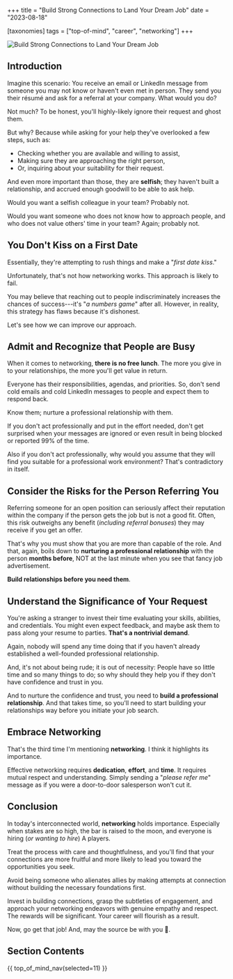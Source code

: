 +++
title = "Build Strong Connections to Land Your Dream Job"
date = "2023-08-18"

[taxonomies]
tags = ["top-of-mind", "career", "networking"]
+++

![Build Strong Connections to Land Your Dream Job](/images/size/w1200/2024/03/dream-job.png)

## Introduction

Imagine this scenario: You receive an email or LinkedIn message from someone you
may not know or haven't even met in person. They send you their résumé and ask
for a referral at your company. What would you do?

Not much? To be honest, you'll highly-likely ignore their request and ghost
them.

But why? Because while asking for your help they've overlooked a few steps, such
as:

* Checking whether you are available and willing to assist,
* Making sure they are approaching the right person,
* Or, inquiring about your suitability for their request.

And even more important than those, they are **selfish**; they haven't built a
relationship, and accrued enough goodwill to be able to ask help.

Would you want a selfish colleague in your team? Probably not.

Would you want someone who does not know how to approach people, and who does
not value others' time in your team? Again; probably not.

## You Don't Kiss on a First Date

Essentially, they're attempting to rush things and make a "_first date kiss_."

Unfortunately, that's not how networking works. This approach is likely to fail.

You may believe that reaching out to people indiscriminately increases the
chances of success---it's "_a numbers game_" after all. However, in reality,
this strategy has flaws because it's dishonest.

Let's see how we can improve our approach.

## Admit and Recognize that People are Busy

When it comes to networking, **there is no free lunch**. The more you give in to
your relationships, the more you'll get value in return.

Everyone has their responsibilities, agendas, and priorities. So, don't send
cold emails and cold LinkedIn messages to people and expect them to respond
back.

Know them; nurture a professional relationship with them.

If you don't act professionally and put in the effort needed, don't get
surprised when your messages are ignored or even result in being blocked or
reported 99% of the time.

Also if you don't act professionally, why would you assume that they will find
you suitable for a professional work environment? That's contradictory in
itself.

## Consider the Risks for the Person Referring You

Referring someone for an open position can seriously affect their reputation
within the company if the person gets the job but is not a good fit. Often, this
risk outweighs any benefit (_including referral bonuses_) they may receive if
you get an offer.

That's why you must show that you are more than capable of the role. And that,
again, boils down to **nurturing a professional relationship** with the person 
**months before**, NOT at the last minute when you see that fancy job
advertisement.

**Build relationships before you need them**.

## Understand the Significance of Your Request

You're asking a stranger to invest their time evaluating your skills, abilities,
and credentials. You might even expect feedback, and maybe ask them to pass
along your resume to parties. **That's a nontrivial demand**.

Again, nobody will spend any time doing that if you haven't already established
a well-founded professional relationship.

And, it's not about being rude; it is out of necessity: People have so little
time and so many things to do; so why should they help you if they don't have
confidence and trust in you.

And to nurture the confidence and trust, you need to **build a professional
relationship**. And that takes time, so you'll need to start building your
relationships way before you initiate your job search.

## Embrace Networking

That's the third time I'm mentioning **networking**. I think it highlights its
importance.

Effective networking requires **dedication**, **effort**, and **time**. It
requires mutual respect and understanding. Simply sending a "_please refer me_"
message as if you were a door-to-door salesperson won't cut it.

## Conclusion

In today's interconnected world, **networking** holds importance. Especially
when stakes are so high, the bar is raised to the moon, and everyone is hiring 
(_or wanting to hire_) A players.

Treat the process with care and thoughtfulness, and you'll find that your
connections are more fruitful and more likely to lead you toward the
opportunities you seek.

Avoid being someone who alienates allies by making attempts at connection
without building the necessary foundations first.

Invest in building connections, grasp the subtleties of engagement, and approach
your networking endeavors with genuine empathy and respect. The rewards will be
significant. Your career will flourish as a result.

Now, go get that job! And, may the source be with you 🦄.

## Section Contents

{{ top_of_mind_nav(selected=11) }}
